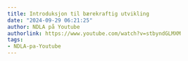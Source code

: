 ```yaml
---
title: Introduksjon til bærekraftig utvikling
date: "2024-09-29 06:21:25"
author: NDLA på Youtube
authorlink: https://www.youtube.com/watch?v=stbyndGLMXM
tags:
- NDLA-pa-Youtube
---
```

